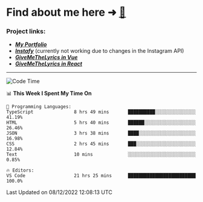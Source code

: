 # Find about me here ➜ [🧑](https://pauabella.dev)

### Project links:
- ***[My Portfolio](https://pauabella.dev)***
- ***[Instafy](https://instafy.me)*** (currently not working due to changes in the Instagram API)
- ***[GiveMeTheLyrics in Vue](https://lyrics.pauabella.dev)***
- ***[GiveMeTheLyrics in React](https://pauabella.dev/GiveMeTheLyrics)***

---
<!--START_SECTION:waka-->
![Code Time](http://img.shields.io/badge/Code%20Time-1%2C721%20hrs%203%20mins-blue)

📊 **This Week I Spent My Time On** 

```text
💬 Programming Languages: 
TypeScript               8 hrs 49 mins       ██████████░░░░░░░░░░░░░░░   41.19% 
HTML                     5 hrs 40 mins       ██████░░░░░░░░░░░░░░░░░░░   26.46% 
JSON                     3 hrs 38 mins       ████░░░░░░░░░░░░░░░░░░░░░   16.98% 
CSS                      2 hrs 45 mins       ███░░░░░░░░░░░░░░░░░░░░░░   12.84% 
Text                     10 mins             ░░░░░░░░░░░░░░░░░░░░░░░░░   0.85%

🔥 Editors: 
VS Code                  21 hrs 25 mins      █████████████████████████   100.0%

```


 Last Updated on 08/12/2022 12:08:13 UTC
<!--END_SECTION:waka-->

